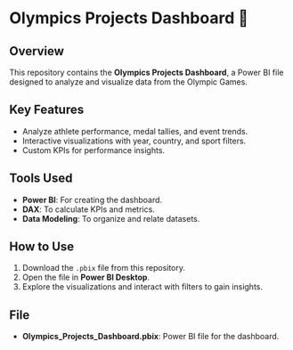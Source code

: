 # Olympics Projects Dashboard 🎯

## Overview
This repository contains the **Olympics Projects Dashboard**, a Power BI file designed to analyze and visualize data from the Olympic Games.

## Key Features
- Analyze athlete performance, medal tallies, and event trends.
- Interactive visualizations with year, country, and sport filters.
- Custom KPIs for performance insights.

## Tools Used
- **Power BI**: For creating the dashboard.
- **DAX**: To calculate KPIs and metrics.
- **Data Modeling**: To organize and relate datasets.

## How to Use
1. Download the `.pbix` file from this repository.
2. Open the file in **Power BI Desktop**.
3. Explore the visualizations and interact with filters to gain insights.

## File
- **Olympics_Projects_Dashboard.pbix**: Power BI file for the dashboard.


